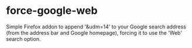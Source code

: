 # force-google-web
Simple Firefox addon to append '&amp;udm=14' to your Google search address (from the address bar and Google homepage), forcing it to use the 'Web' search option.
